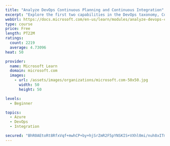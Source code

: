 ```yaml
---
title: "Analyze DevOps Continuous Planning and Continuous Integration"
excerpt: "Explore the first two capabilities in the DevOps taxonomy, Continuous Planning and Continuous Integration."
webUrl: https://docs.microsoft.com/en-us/learn/modules/analyze-devops-continuous-planning-intergration/
type: course
price: Free
length: PT22M
ratings:
  count: 2219
  average: 4.73096
heat: 50

provider:
  name: Microsoft Learn
  domain: microsoft.com
  images:
    - url: /assets/images/organizations/microsoft.com-50x50.jpg
      width: 50
      height: 50

levels:
  - Beginner

topics:
  - Azure
  - DevOps
  - Integration

secured: "BhR0AEtoRt8RfxVqf+mwhCP+by+hjSrZmR2F5pYNSKIS+VXhl0mi/nuh8xITm9KL9tIECujeVUS7UFJhcImYzTxp4PYvdDTDxzWv0zZBqkleIeOfDf4LD0LgAOlp5EOjJbPoJx3wJJPzkRuU8J17+9aLBc8XeOXiLhZZEujhN3wYW75j58x+t889i28o+fm8aqzwJwHkGariNwtw7tCB2wmZXtXB4WE0swb3/kKlxF24ZmLJwllCFn7Z9vHMttM8TLL1vqepknNyiQRn4CM/+h2vCwF2wAZH4Dbno0Yt/xWLpMh+iwJ3skgb7TOLqKBXYPBl5dGFgDT3ORILhkqo2Sj+xGTkoxHGkrteBkHzCQHf5u/EKVjT6fcfNToxHPvF29AqrtjtSxUkWX3M4o9I6jjavUzggGAKrr74wckF4c4=;ZcoxyJOVuQE/wzpJnIk2WQ=="
---
```


